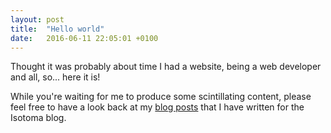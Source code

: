 ```yaml
---
layout: post
title:  "Hello world"
date:   2016-06-11 22:05:01 +0100
---
```

Thought it was probably about time I had a website, being a web developer and all, so... here it is!

While you're waiting for me to produce some scintillating content, please feel free to have a look back at my [blog posts](/writing) that I have written for the Isotoma blog.
